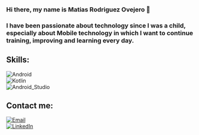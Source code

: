 ### Hi there, my name is Matias Rodriguez Ovejero 👋

### I have been passionate about technology since I was a child, especially about Mobile technology in which I want to continue training, improving and learning every day.




## Skills:
![Android](https://img.shields.io/badge/Android-3DDC84?style=for-the-badge&logo=android&logoColor=white&labelColor=101010)</br>
![Kotlin](https://img.shields.io/badge/Kotlin-0095D5?style=for-the-badge&logo=kotlin&logoColor=white&labelColor=101010)</br>
![Android_Studio](https://img.shields.io/badge/Android_Studio-3DDC84?style=for-the-badge&logo=android-studio&logoColor=white&labelColor=101010)</br>


## Contact me:

[![Email](https://img.shields.io/badge/matias141201@gmail.com-D14836?style=for-the-badge&logo=gmail&logoColor=white&labelColor=101010)](mailto:matias141201@gmail.com)</br>
[![LinkedIn](https://img.shields.io/badge/LinkedIn-matias_rodriguez_ovejero-0077B5?style=for-the-badge&logo=linkedin&logoColor=white&labelColor=101010)](https://www.linkedin.com/in/matias-rodriguez-ovejero/)


